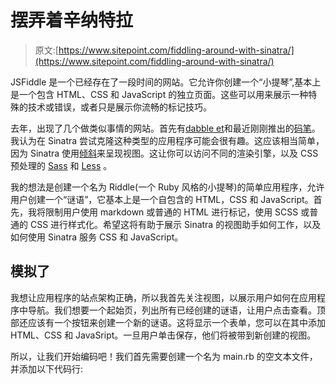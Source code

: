 # 摆弄着辛纳特拉

> 原文:[https://www.sitepoint.com/fiddling-around-with-sinatra/](https://www.sitepoint.com/fiddling-around-with-sinatra/)

JSFiddle 是一个已经存在了一段时间的网站。它允许你创建一个“小提琴”,基本上是一个包含 HTML、CSS 和 JavaScript 的独立页面。这些可以用来展示一种特殊的技术或错误，或者只是展示你流畅的标记技巧。

去年，出现了几个做类似事情的网站。首先有[dabble et](http://dabblet.com/)和最近刚刚推出的[码笔](http://codepen.io/)。我认为在 Sinatra 尝试克隆这种类型的应用程序可能会很有趣。这应该相当简单，因为 Sinatra 使用[倾斜](https://github.com/rtomayko/tilt/)来呈现视图。这让你可以访问不同的渲染引擎，以及 CSS 预处理的 [Sass](http://sass-lang.com/) 和 [Less](http://lesscss.org/) 。

我的想法是创建一个名为 Riddle(一个 Ruby 风格的小提琴)的简单应用程序，允许用户创建一个“谜语”，它基本上是一个自包含的 HTML，CSS 和 JavaScript。首先，我将限制用户使用 markdown 或普通的 HTML 进行标记，使用 SCSS 或普通的 CSS 进行样式化。希望这将有助于展示 Sinatra 的视图助手如何工作，以及如何使用 Sinatra 服务 CSS 和 JavaScript。

## 模拟了

我想让应用程序的站点架构正确，所以我首先关注视图，以展示用户如何在应用程序中导航。我们想要一个起始页，列出所有已经创建的谜语，让用户点击查看。顶部还应该有一个按钮来创建一个新的谜语。这将显示一个表单，您可以在其中添加 HTML、CSS 和 JavaSript。一旦用户单击保存，他们将被带到新创建的视图。

所以，让我们开始编码吧！我们首先需要创建一个名为 main.rb 的空文本文件，并添加以下代码行: